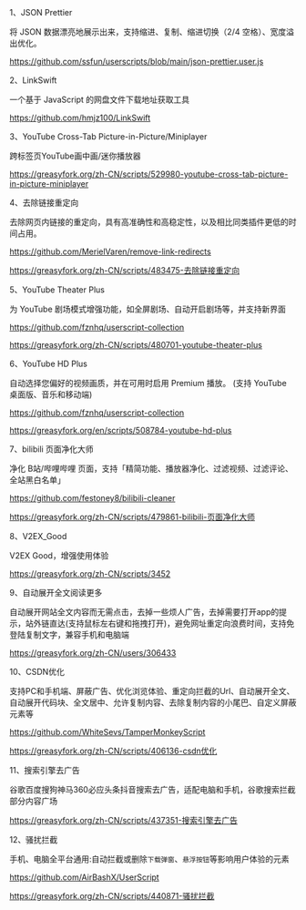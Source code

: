 1、JSON Prettier

将 JSON 数据漂亮地展示出来，支持缩进、复制、缩进切换（2/4 空格）、宽度溢出优化。

https://github.com/ssfun/userscripts/blob/main/json-prettier.user.js

2、LinkSwift

一个基于 JavaScript 的网盘文件下载地址获取工具

https://github.com/hmjz100/LinkSwift

3、YouTube Cross-Tab Picture-in-Picture/Miniplayer

跨标签页YouTube画中画/迷你播放器

https://greasyfork.org/zh-CN/scripts/529980-youtube-cross-tab-picture-in-picture-miniplayer

4、去除链接重定向

去除网页内链接的重定向，具有高准确性和高稳定性，以及相比同类插件更低的时间占用。

https://github.com/MerielVaren/remove-link-redirects

https://greasyfork.org/zh-CN/scripts/483475-去除链接重定向

5、YouTube Theater Plus

为 YouTube 剧场模式增强功能，如全屏剧场、自动开启剧场等，并支持新界面

https://github.com/fznhq/userscript-collection

https://greasyfork.org/zh-CN/scripts/480701-youtube-theater-plus

6、YouTube HD Plus

自动选择您偏好的视频画质，并在可用时启用 Premium 播放。 (支持 YouTube 桌面版、音乐和移动端)

https://github.com/fznhq/userscript-collection

https://greasyfork.org/en/scripts/508784-youtube-hd-plus

7、bilibili 页面净化大师

净化 B站/哔哩哔哩 页面，支持「精简功能、播放器净化、过滤视频、过滤评论、全站黑白名单」

https://github.com/festoney8/bilibili-cleaner

https://greasyfork.org/zh-CN/scripts/479861-bilibili-页面净化大师

8、V2EX_Good

V2EX Good，增强使用体验

https://greasyfork.org/zh-CN/scripts/3452

9、自动展开全文阅读更多

自动展开网站全文内容而无需点击，去掉一些烦人广告，去掉需要打开app的提示，站外链直达(支持鼠标左右键和拖拽打开)，避免网址重定向浪费时间，支持免登陆复制文字，兼容手机和电脑端

https://greasyfork.org/zh-CN/users/306433

10、CSDN优化

支持PC和手机端、屏蔽广告、优化浏览体验、重定向拦截的Url、自动展开全文、自动展开代码块、全文居中、允许复制内容、去除复制内容的小尾巴、自定义屏蔽元素等

https://github.com/WhiteSevs/TamperMonkeyScript

https://greasyfork.org/zh-CN/scripts/406136-csdn优化

11、搜索引擎去广告

谷歌百度搜狗神马360必应头条抖音搜索去广告，适配电脑和手机，谷歌搜索拦截部分内容广场

https://greasyfork.org/zh-CN/scripts/437351-搜索引擎去广告

12、骚扰拦截

手机、电脑全平台通用:自动拦截或删除`下载弹窗`、`悬浮按钮`等影响用户体验的元素

https://github.com/AirBashX/UserScript

https://greasyfork.org/zh-CN/scripts/440871-骚扰拦截

